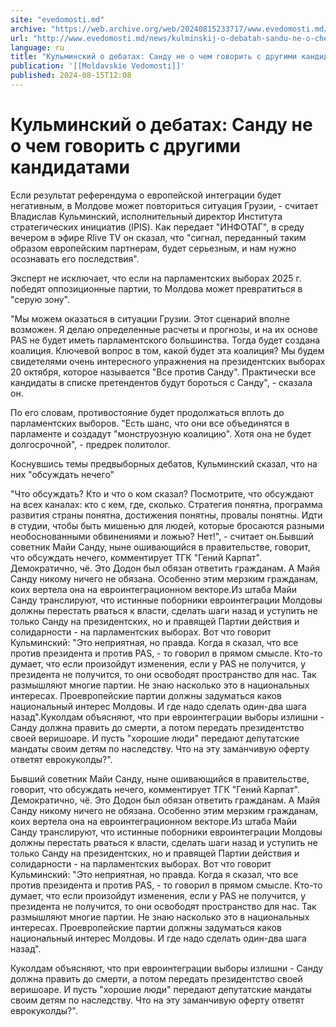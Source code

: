 ```yaml
---
site: "evedomosti.md"
archive: "https://web.archive.org/web/20240815233717/www.evedomosti.md/news/kulminskij-o-debatah-sandu-ne-o-chem-govorit-s-drugimi-kandi"
url: "http://www.evedomosti.md/news/kulminskij-o-debatah-sandu-ne-o-chem-govorit-s-drugimi-kandi"
language: ru
title: "Кульминский о дебатах: Санду не о чем говорить с другими кандидатами"
publication: '[[Moldavskie Vedomosti]]'
published: 2024-08-15T12:08
---
```


# Кульминский о дебатах: Санду не о чем говорить с другими кандидатами

Если результат референдума о европейской интеграции будет негативным, в Молдове может повториться ситуация Грузии, - считает Владислав Кульминский, исполнительный директор Института стратегических инициатив (IPIS). Как передает "ИНФОТАГ", в среду вечером в эфире Rlive TV он сказал, что "сигнал, переданный таким образом европейским партнерам, будет серьезным, и нам нужно осознавать его последствия".

Эксперт не исключает, что если на парламентских выборах 2025 г. победят оппозиционные партии, то Молдова может превратиться в "серую зону".

"Мы можем оказаться в ситуации Грузии. Этот сценарий вполне возможен. Я делаю определенные расчеты и прогнозы, и на их основе PAS не будет иметь парламентского большинства. Тогда будет создана коалиция. Ключевой вопрос в том, какой будет эта коалиция? Мы будем свидетелями очень интересного упражнения на президентских выборах 20 октября, которое называется "Все против Санду". Практически все кандидаты в списке претендентов будут бороться с Санду", - сказала он.

По его словам, противостояние будет продолжаться вплоть до парламентских выборов. "Есть шанс, что они все объединятся в парламенте и создадут "монструозную коалицию". Хотя она не будет долгосрочной", - предрек политолог.

Коснувшись темы предвыборных дебатов, Кульминский сказал, что на них "обсуждать нечего"

"Что обсуждать? Кто и что о ком сказал? Посмотрите, что обсуждают на всех каналах: кто с кем, где, сколько. Стратегия понятна, программа развития страны понятна, достижения понятны, провалы понятны. Идти в студии, чтобы быть мишенью для людей, которые бросаются разными необоснованными обвинениями и ложью? Нет!", - считает он.Бывший советник Майи Санду, ныне ошивающийся в правительстве, говорит, что обсуждать нечего, комментирует ТГК "Гений Карпат". Демократично, чё. Это Додон был обязан ответить гражданам. А Майя Санду никому ничего не обязана. Особенно этим мерзким гражданам, коих вертела она на евроинтеграционном векторе.Из штаба Майи Санду транслируют, что истинные поборники евроинтеграции Молдовы должны перестать рваться к власти, сделать шаги назад и уступить не только Санду на президентских, но и правящей Партии действия и солидарности - на парламентских выборах. Вот что говорит Кульминский: "Это неприятная, но правда. Когда я сказал, что все против президента и против PAS, - то говорил в прямом смысле. Кто-то думает, что если произойдут изменения, если у PAS не получится, у президента не получится, то они освободят пространство для нас. Так размышляют многие партии. Не знаю насколько это в национальных интересах. Проевропейские партии должны задуматься каков национальный интерес Молдовы. И где надо сделать один-два шага назад".Куколдам объясняют, что при евроинтеграции выборы излишни - Санду должна править до смерти, а потом передать президентство своей веришоаре. И пусть "хорошие люди" передают депутатские мандаты своим детям по наследству. Что на эту заманчивую оферту ответят еврокуколды?".

Бывший советник Майи Санду, ныне ошивающийся в правительстве, говорит, что обсуждать нечего, комментирует ТГК "Гений Карпат". Демократично, чё. Это Додон был обязан ответить гражданам. А Майя Санду никому ничего не обязана. Особенно этим мерзким гражданам, коих вертела она на евроинтеграционном векторе.Из штаба Майи Санду транслируют, что истинные поборники евроинтеграции Молдовы должны перестать рваться к власти, сделать шаги назад и уступить не только Санду на президентских, но и правящей Партии действия и солидарности - на парламентских выборах. Вот что говорит Кульминский: "Это неприятная, но правда. Когда я сказал, что все против президента и против PAS, - то говорил в прямом смысле. Кто-то думает, что если произойдут изменения, если у PAS не получится, у президента не получится, то они освободят пространство для нас. Так размышляют многие партии. Не знаю насколько это в национальных интересах. Проевропейские партии должны задуматься каков национальный интерес Молдовы. И где надо сделать один-два шага назад".

Куколдам объясняют, что при евроинтеграции выборы излишни - Санду должна править до смерти, а потом передать президентство своей веришоаре. И пусть "хорошие люди" передают депутатские мандаты своим детям по наследству. Что на эту заманчивую оферту ответят еврокуколды?".